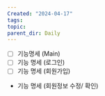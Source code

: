```yaml
---
Created: "2024-04-17"
tags: 
topic: 
parent_dir: Daily
---
```

- [ ] 기능명세 (Main)
- [ ] 기능 명세 (로그인)
- [ ] 기능 명세 (회원가입)
- 기능 명세 (회원정보 수정/ 확인)